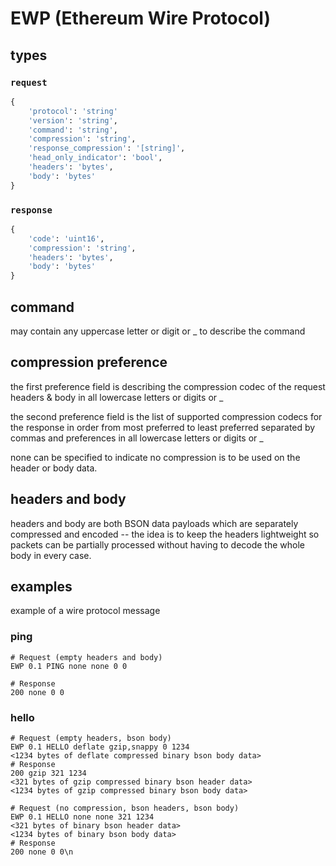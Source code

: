 # EWP (Ethereum Wire Protocol)

## types

### `request`

```python
{
    'protocol': 'string'
    'version': 'string',
    'command': 'string',
    'compression': 'string',
    'response_compression': '[string]',
    'head_only_indicator': 'bool',
    'headers': 'bytes',
    'body': 'bytes'
}
```

### `response`

```python
{
    'code': 'uint16',
    'compression': 'string',
    'headers': 'bytes',
    'body': 'bytes'
}
```

## command
may contain any uppercase letter or digit or _  to describe the command

## compression preference
the first preference field is describing the compression codec of the request headers & body in all lowercase letters or digits or _

the second preference field is the list of supported compression codecs for the response in order from most preferred to least preferred separated by commas and preferences in all lowercase letters or digits or _

none can be specified to indicate no compression is to be used on the header or body data.

## headers and body
headers and body are both BSON data payloads which are separately compressed and encoded -- the idea is to keep the headers lightweight so packets can be partially processed without having to decode the whole body in every case.

## examples

example of a wire protocol message

### ping
```
# Request (empty headers and body)
EWP 0.1 PING none none 0 0

# Response
200 none 0 0

```

### hello
```
# Request (empty headers, bson body)
EWP 0.1 HELLO deflate gzip,snappy 0 1234
<1234 bytes of deflate compressed binary bson body data>
# Response
200 gzip 321 1234
<321 bytes of gzip compressed binary bson header data>
<1234 bytes of gzip compressed binary bson body data>

# Request (no compression, bson headers, bson body)
EWP 0.1 HELLO none none 321 1234
<321 bytes of binary bson header data>
<1234 bytes of binary bson body data>
# Response
200 none 0 0\n
```
